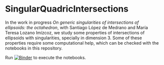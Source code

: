 # SingularQuadricIntersections

In the work in progress *On generic singularities of intersections of ellipsoids: the octahedron*, with Santiago López de Medrano and María Teresa Lozano Imízcoz, we study some properties of intersections of ellipsoids with singularities, specially in dimension $3$. Some of these properties require some computational help, which can be checked with the notebooks in this repository.

Run [![Binder](https://mybinder.org/badge_logo.svg)](https://mybinder.org/v2/gh/enriqueartal/SingularQuadricIntersections/main) to execute the notebooks.
